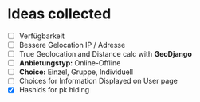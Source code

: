 # Ideas collected
- [ ] Verfügbarkeit
- [ ] Bessere Gelocation IP / Adresse
- [ ] True Geolocation and Distance calc with **GeoDjango**
- [ ] **Anbietungstyp:**  Online-Offline
- [ ] **Choice:** Einzel, Gruppe, Individuell
- [ ] Choices for Information Displayed on User page
- [x] Hashids for pk hiding
